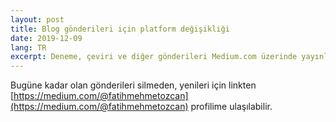 ```yaml
---
layout: post
title: Blog gönderileri için platform değişikliği
date: 2019-12-09
lang: TR
excerpt: Deneme, çeviri ve diğer gönderileri Medium.com üzerinde yayınlayacağım
---
```

Bugüne kadar olan gönderileri silmeden, yenileri için linkten [https://medium.com/@fatihmehmetozcan](https://medium.com/@fatihmehmetozcan) profilime ulaşılabilir.